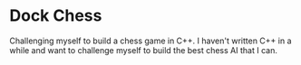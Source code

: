 # Dock Chess
Challenging myself to build a chess game in C++. I haven't written C++ in a while and want to challenge myself to build the best chess AI that I can.

